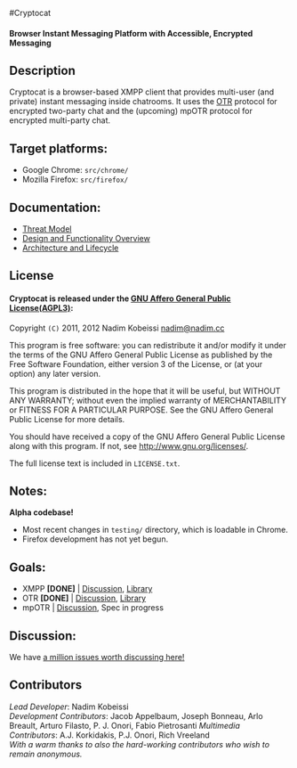 #Cryptocat
#### Browser Instant Messaging Platform with Accessible, Encrypted Messaging

## Description
Cryptocat is a browser-based XMPP client that provides multi-user (and private) instant messaging inside chatrooms. It uses the [OTR](http://www.cypherpunks.ca/otr/) protocol for encrypted two-party chat and the (upcoming) mpOTR protocol for encrypted multi-party chat.  

## Target platforms:
* Google Chrome: `src/chrome/`  
* Mozilla Firefox: `src/firefox/`  

## Documentation:
* [Threat Model](https://github.com/kaepora/cryptocat/wiki/Cryptocat-2-Threat-Model)  
* [Design and Functionality Overview](https://github.com/kaepora/cryptocat/wiki/Cryptocat-2-Design-and-Functionality)  
* [Architecture and Lifecycle](https://project.crypto.cat/documents/a&l.pdf)  

## License
#### Cryptocat is released under the [GNU Affero General Public License(AGPL3)](https://www.gnu.org/licenses/agpl-3.0.html):  
Copyright `(C)` 2011, 2012  Nadim Kobeissi <nadim@nadim.cc>  

This program is free software: you can redistribute it and/or modify
it under the terms of the GNU Affero General Public License as
published by the Free Software Foundation, either version 3 of the
License, or (at your option) any later version.  

This program is distributed in the hope that it will be useful,
but WITHOUT ANY WARRANTY; without even the implied warranty of
MERCHANTABILITY or FITNESS FOR A PARTICULAR PURPOSE. See the
GNU Affero General Public License for more details.  

You should have received a copy of the GNU Affero General Public License
along with this program. If not, see <http://www.gnu.org/licenses/>.  

The full license text is included in `LICENSE.txt`.  

## Notes:
**Alpha codebase!**
* Most recent changes in `testing/` directory, which is loadable in Chrome.
* Firefox development has not yet begun.

## Goals:
* XMPP **[DONE]** | [Discussion](https://github.com/kaepora/cryptocat/issues/83), [Library](http://strophe.im)
* OTR **[DONE]** | [Discussion](https://github.com/kaepora/cryptocat/issues/84), [Library](https://github.com/arlolra/otr)
* mpOTR | [Discussion](https://github.com/kaepora/cryptocat/issues/82), Spec in progress

## Discussion:
We have [a million issues worth discussing here!](https://github.com/kaepora/cryptocat/issues)

## Contributors
*Lead Developer*: Nadim Kobeissi  
*Development Contributors*: Jacob Appelbaum, Joseph Bonneau, Arlo Breault, Arturo Filasto, P. J. Onori, Fabio Pietrosanti
*Multimedia Contributors*: A.J. Korkidakis, P.J. Onori, Rich Vreeland  
*With a warm thanks to also the hard-working contributors who wish to remain anonymous.*